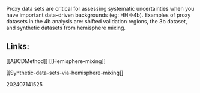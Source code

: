 
Proxy data sets are critical for assessing systematic uncertainties when you have important data-driven backgrounds (eg: HH→4b).  Examples of proxy datasets in the 4b analysis are: shifted validation regions, the 3b dataset, and synthetic datasets from hemisphere mixing.

## Links: 
[[ABCDMethod]]
[[Hemisphere-mixing]]

[[Synthetic-data-sets-via-hemisphere-mixing]]



202407141525

